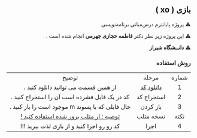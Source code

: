 <div dir="rtl">




## بازی ( xo )


⚠️ پروژه پایانترم درس‌مبانی برنامه‌نویسی

⚠️ این پروژه زیر نظر دکتر **فاطمه حجازی جهرمی** انجام شده است .

⚠️ **دانــشگاه شیراز**  






</table>  

<table style="text-align:center;">

<tr> 
<td align="center">شماره </td>
<td align="center">مرحله</td>

<td align="center">توضیح</td>
</tr>
<tr align="center">
<td align="center">1</td>
<td align="center"><a href="https://github.com/koroshkorosh1/Game/archive/master.zip">
دانلود کد</td>
<td align="center">از همین قسمت می توانید دانلود کنید .</a></td>
</tr>
<tr>
<td align="center">2</td>
<td align="center">استخراج کد</td>
<td align="center">کد در یک فایل فشرده است آن را استخراج کنید .</td>
</tr>


<tr>
<td align="center">3</td>
<td align="center">باز کردن</td>
<td align="center">حال فایلی که با پسوند m موجود است را باز کنید .</a></td>
</tr>
<tr>
<td align="center">نکته </td>
<td align="center">نسخه متلب</td>
<td align="center"><a href="https://soft98.ir/software/engineering/3476-%D8%AF%D8%A7%D9%86%D9%84%D9%80%D9%80%D9%88%D8%AF-%D9%85%D8%AA%D9%84%D9%80%D8%A8.html"> توصیه : از متلب بروز شده استفاده کنید ! </a></td>
</tr>
<tr>
<td align="center">4</td>
<td align="center">اجرا</td>
<td align="center">کد رو رو اجرا کنید و از بازی لذت ببرید !!! </a></td>
</tr>

###  روش استفاده  
</table> 






</div>  




